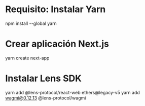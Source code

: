 # Requisito: Instalar Yarn
npm install --global yarn

# Crear aplicación Next.js
yarn create next-app

# Instalar Lens SDK
yarn add @lens-protocol/react-web ethers@legacy-v5
yarn add wagmi@0.12.13 @lens-protocol/wagmi